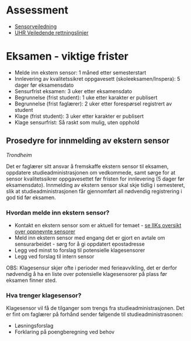 # Assessment


* [Sensorveiledning](https://innsida.ntnu.no/wiki/-/wiki/Norsk/Sensorveiledning)
* [UHR Veiledende rettningslinjer](https://www.uhr.no/temasider/karaktersystemet/veiledende-retningslinjer-for-sensur/)


# Eksamen - viktige frister

* Melde inn ekstern sensor:                                               1 måned etter semesterstart
* Innlevering av kvalitetssikret oppgavesett (skoleeksamen/Inspera):      5 dager før eksamensdato
* Sensurfrist eksamen:                                                    3 uker etter eksamensdato
* Begrunnelse (frist student):                                            1 uke etter karakter er publisert
* Begrunnelse (frist faglærer):                                           2 uker etter forespørsel registrert av student
* Klage (frist student):                                                  3 uker etter karakter er publisert
* Klage sensurfrist:                                                      Så raskt som mulig, uten opphold 


## Prosedyre for innmelding av ekstern sensor

*Trondheim*

Det er faglærer sitt ansvar å fremskaffe ekstern sensor til eksamen, oppdatere studieadministrasjonen om vedkommede, samt sørge for at sensor kvalitetssikrer oppgavesettet før fristen for innlevering (5 dager før eksamensdato). Innmelding av ekstern sensor skal skje tidlig i semesteret, slik at studieadministrasjonen får gjennomført all nødvendig registrering i god tid før eksamen. 

### Hvordan melde inn ekstern sensor?

* Kontakt en ekstern sensor som er aktuell for temaet - [se IIKs oversikt over oppnevnte sensorer](https://studntnu.sharepoint.com/:b:/r/sites/o365_IIKAllStaff/Shared%20Documents/General/Eksterne%20sensorer%20ved%20IIK/Oversikt%20sensorer%2021-24.pdf?csf=1&web=1&e=BpITiu)
* Meld inn ekstern sensor med engang det er gjort en avtale om sensurarbeidet - sørg for å gi oppdatert epostadresse
* Legg ved minst to forslag til potensielle klagesensorer
* Legg ved forslag til intern sensor

OBS: Klagesensur skjer ofte i perioder med ferieavvikling, det er derfor nødvendig å ha en liste over potensielle klagesensorer på plass før eksamen finner sted. 

### Hva trenger klagesensor?

Klagesensor vil få de tilganger som trengs fra studieadministrasjonen. Det er fint om faglærer på forhånd sender følgende til studieadministrasonen:

* Løsningsforslag
* Forklaring på poengberegning ved behov

